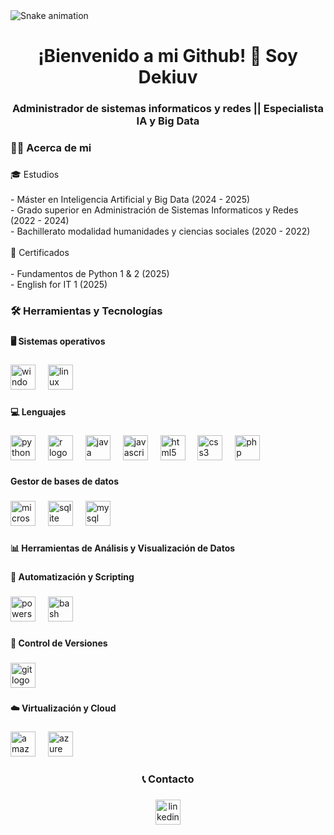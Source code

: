 <img src="https://raw.githubusercontent.com/Dekiuv/Dekiuv/snake.yml" alt="Snake animation" />

###

<h1 align="center">¡Bienvenido a mi Github! 👋 Soy Dekiuv</h1>

###

<h3 align="center">Administrador de sistemas informaticos y redes || Especialista IA y Big Data</h3>

###

<h3 align="left">👨‍💻 Acerca de mi</h3>

###

<p align="left">🎓 Estudios<br><br>    - Máster en Inteligencia Artificial y Big Data (2024 - 2025)<br>    - Grado superior en Administración de Sistemas Informaticos y Redes (2022 - 2024)<br>- Bachillerato modalidad humanidades y ciencias sociales (2020 - 2022)<br><br>📜 Certificados<br><br>    - Fundamentos de Python 1 & 2 (2025)<br>    - English for IT 1 (2025)</p>

###

<h3 align="left">🛠️ Herramientas y Tecnologías</h3>

###

<h4 align="left">🖥️ Sistemas operativos</h4>

###

<div align="left">
  <img src="https://cdn.jsdelivr.net/gh/devicons/devicon/icons/windows8/windows8-original.svg" height="40" alt="windows8 logo"  />
  <img width="12" />
  <img src="https://skillicons.dev/icons?i=linux" height="40" alt="linux logo"  />
</div>

###

<h4 align="left">💻 Lenguajes</h4>

###

<div align="left">
  <img src="https://skillicons.dev/icons?i=py" height="40" alt="python logo"  />
  <img width="12" />
  <img src="https://skillicons.dev/icons?i=r" height="40" alt="r logo"  />
  <img width="12" />
  <img src="https://skillicons.dev/icons?i=java" height="40" alt="java logo"  />
  <img width="12" />
  <img src="https://skillicons.dev/icons?i=js" height="40" alt="javascript logo"  />
  <img width="12" />
  <img src="https://skillicons.dev/icons?i=html" height="40" alt="html5 logo"  />
  <img width="12" />
  <img src="https://skillicons.dev/icons?i=css" height="40" alt="css3 logo"  />
  <img width="12" />
  <img src="https://skillicons.dev/icons?i=php" height="40" alt="php logo"  />
</div>

###

<h4 align="left">Gestor de bases de datos</h4>

###

<div align="left">
  <img src="https://cdn.jsdelivr.net/gh/devicons/devicon/icons/microsoftsqlserver/microsoftsqlserver-plain.svg" height="40" alt="microsoftsqlserver logo"  />
  <img width="12" />
  <img src="https://skillicons.dev/icons?i=sqlite" height="40" alt="sqlite logo"  />
  <img width="12" />
  <img src="https://skillicons.dev/icons?i=mysql" height="40" alt="mysql logo"  />
</div>

###

<h4 align="left">📊 Herramientas de Análisis y Visualización de Datos</h4>

###

<div align="left">
</div>

###

<h4 align="left">🤖 Automatización y Scripting</h4>

###

<div align="left">
  <img src="https://skillicons.dev/icons?i=powershell" height="40" alt="powershell logo"  />
  <img width="12" />
  <img src="https://skillicons.dev/icons?i=bash" height="40" alt="bash logo"  />
</div>

###

<h4 align="left">📑 Control de Versiones</h4>

###

<div align="left">
  <img src="https://skillicons.dev/icons?i=git" height="40" alt="git logo"  />
</div>

###

<h4 align="left">☁️ Virtualización y Cloud</h4>

###

<div align="left">
  <img src="https://skillicons.dev/icons?i=aws" height="40" alt="amazonwebservices logo"  />
  <img width="12" />
  <img src="https://skillicons.dev/icons?i=azure" height="40" alt="azure logo"  />
</div>

###

<h3 align="center">📞 Contacto</h3>

###

<div align="center">
  <a href="https://www.linkedin.com/in/diego-roque-valero/" target="_blank">
    <img src="https://img.shields.io/static/v1?message=LinkedIn&logo=linkedin&label=&color=0077B5&logoColor=white&labelColor=&style=for-the-badge" height="40" alt="linkedin logo"  />
  </a>
</div>

###
